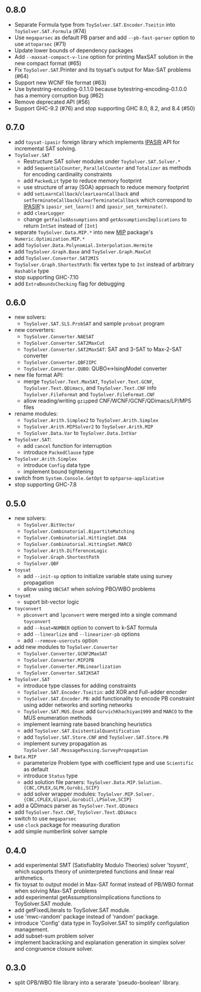 0.8.0
-----

* Separate Formula type from `ToySolver.SAT.Encoder.Tseitin` into `ToySolver.SAT.Formula` (#74)
* Use `megaparsec` as default PB parser and add `--pb-fast-parser` option to use `attoparsec` (#71)
* Update lower bounds of dependency packages
* Add `--maxsat-compact-v-line` option for printing MaxSAT solution in the new compact format (#65)
* Fix `ToySolver.SAT`.Printer and its toysat's output for Max-SAT problems  (#64)
* Support new WCNF file format (#63)
* Use bytestring-encoding-0.1.1.0 because bytestring-encoding-0.1.0.0 has a memory corruption bug (#62)
* Remove deprecated API (#56)
* Support GHC-9.2 (#76) and stop supporting GHC 8.0, 8.2, and 8.4 (#50)

0.7.0
-----

* add `toysat-ipasir` foreign library which implements [IPASIR](https://github.com/biotomas/ipasir) API for incremental SAT solving.
* `ToySolver.SAT`
  * Restructure SAT solver modules under `ToySolver.SAT.Solver.*`
  * add `SequentialCounter`, `ParallelCounter` and `Totalizer` as methods for encoding cardinality constraints
  * add `PackedLit` type to reduce memory footprint
  * use structure of array (SOA) approach to reduce memory footprint
  * add `setLearnCallback`/`clearLearnCallback` and `setTerminateCallback`/`clearTerminateCallback` which correspond to [IPASIR](https://github.com/biotomas/ipasir)'s `ipasir_set_learn()` and `ipasir_set_terminate()`.
  * add `clearLogger`
  * change `getFailedAssumptions` and `getAssumptionsImplications` to return `IntSet` instead of `[Int]`
* separate `ToySolver.Data.MIP.*` into new [MIP](http://hackage.haskell.org/package/MIP) package's `Numeric.Optimization.MIP.*`
* add `ToySolver.Data.Polynomial.Interpolation.Hermite`
* add `ToySolver.Graph.Base` and `ToySolver.Graph.MaxCut`
* add `ToySolver.Converter.SAT2MIS`
* `ToySolver.Graph.ShortestPath`: fix vertex type to `Int` instead of arbitrary `Hashable` type
* stop supporting GHC-7.10
* add `ExtraBoundsChecking` flag for debugging

0.6.0
-----
* new solvers:
  * `ToySolver.SAT.SLS.ProbSAT` and sample `probsat` program
* new converters:
  * `ToySolver.Converter.NAESAT`
  * `ToySolver.Converter.SAT2MaxCut`
  * `ToySolver.Converter.SAT2MaxSAT`: SAT and 3-SAT to Max-2-SAT converter
  * `ToySolver.Converter.QBF2IPC`
  * `ToySolver.Converter.QUBO`: QUBO↔IsingModel converter
* new file format API:
  * merge `ToySolver.Text.MaxSAT`, `ToySolver.Text.GCNF`, `ToySolver.Text.QDimacs`, and `ToySolver.Text.CNF`
    info `ToySolver.FileFormat` and `ToySolver.FileFormat.CNF`
  * allow reading/writing `gzip`ped CNF/WCNF/GCNF/QDimacs/LP/MPS files
* rename modules:
  * `ToySolver.Arith.Simplex2` to `ToySolver.Arith.Simplex`
  * `ToySolver.Arith.MIPSolver2` to `ToySolver.Arith.MIP`
  * `ToySolver.Data.Var` to `ToySolver.Data.IntVar`
* `ToySolver.SAT`:
  * add `cancel` function for interruption
  * introduce `PackedClause` type
* `ToySolver.Arith.Simplex`
  * introduce `Config` data type
  * implement bound tightening
* switch from `System.Console.GetOpt` to `optparse-applicative`
* stop supporting GHC-7.8

0.5.0
-----
* new solvers:
  * `ToySolver.BitVector`
  * `ToySolver.Combinatorial.BipartiteMatching`
  * `ToySolver.Combinatorial.HittingSet.DAA`
  * `ToySolver.Combinatorial.HittingSet.MARCO`
  * `ToySolver.Arith.DifferenceLogic`
  * `ToySolver.Graph.ShortestPath`
  * `ToySolver.QBF`
* `toysat`
  * add `--init-sp` option to initialize variable state using survey propagation
  * allow using `UBCSAT` when solving PBO/WBO problems
* `toysmt`
  * suport bit-vector logic
* `toyconvert`
  * `pbconvert` and `lpconvert` were merged into a single command `toyconvert`
  * add `--ksat=NUMBER` option to convert to k-SAT formula
  * add `--linearlize` and `--linearizer-pb` options
  * add `--remove-usercuts` option
* add new modules to `ToySolver.Converter`
  * `ToySolver.Converter.GCNF2MaxSAT`
  * `ToySolver.Converter.MIP2PB`
  * `ToySolver.Converter.PBLinearlization`
  * `ToySolver.Converter.SAT2KSAT`
* `ToySolver.SAT`
  * introduce type classes for adding constraints
  * `ToySolver.SAT.Encoder.Tseitin`: add XOR and Full-adder encoder
  * `ToySolver.SAT.Encoder.PB`: add functionality to encode PB constraint using adder networks and sorting networks
  * `ToySolver.SAT.MUS.Enum`: add `GurvichKhachiyan1999` and `MARCO` to the MUS enumeration methods
  * implement learning rate based branching heuristics
  * add `ToySolver.SAT.ExistentialQuantification`
  * add `ToySolver.SAT.Store.CNF` and `ToySolver.SAT.Store.PB`
  * implement survey propagation as `ToySolver.SAT.MessagePassing.SurveyPropagation`
* `Data.MIP`
  * parameterize Problem type with coefficient type and use `Scientific` as default
  * introduce `Status` type
  * add solution file parsers: `ToySolver.Data.MIP.Solution.{CBC,CPLEX,GLPK,Gurobi,SCIP}`
  * add solver wrapper modules: `ToySolver.MIP.Solver.{CBC,CPLEX,Glpsol,GurobiCl,LPSolve,SCIP}`
* add a QDimacs parser as `ToySolver.Text.QDimacs`
* add `ToySolver.Text.CNF`, `ToySolver.Text.QDimacs`
* switch to use `megaparsec`
* use `clock` package for measuring duration
* add simple numberlink solver sample

0.4.0
-----
* add experimental SMT (Satisfiablity Modulo Theories) solver 'toysmt', which supports theory of uninterpreted functions and linear real arithmetics.
* fix toysat to output model in Max-SAT format instead of PB/WBO format when solving Max-SAT problems
* add experimental getAssumptionsImplications functions to ToySolver.SAT module.
* add getFixedLiterals to ToySolver.SAT module.
* use 'mwc-random' package instead of 'random' package.
* introduce 'Config' data type in ToySolver.SAT to simplify configulation management.
* add subset-sum problem solver
* implement backracking and explanation generation in simplex solver and congruence closure solver.

0.3.0
-----
* split OPB/WBO file library into a serarate 'pseudo-boolean' library.

